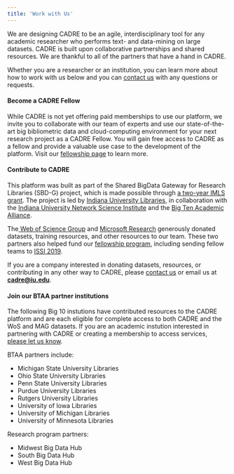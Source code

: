 ```yaml
---
title: 'Work with Us'
---
```


We are designing CADRE to be an agile, interdisciplinary tool for any academic researcher who performs text- and data-mining on large datasets. CADRE is built upon collaborative partnerships and shared resources. We are thankful to all of the partners that have a hand in CADRE. 

Whether you are a researcher or an institution, you can learn more about how to work with us below and you can [contact us](https://cadre.iu.edu/website/grav/contact-us) with any questions or requests.

#### Become a CADRE Fellow ####
While CADRE is not yet offering paid memberships to use our platform, we invite you to collaborate with our team of experts and use our state-of-the-art big bibliometric data and cloud-computing environment for your next research project as a CADRE Fellow. You will gain free access to CADRE as a fellow and provide a valuable use case to the development of the platform. Visit our [fellowship page](https://cadre.iu.edu/website/grav/fellows) to learn more.

#### Contribute to CADRE ####
This platform was built as part of the Shared BigData Gateway for Research Libraries (SBD-G) project, which is made possible through [a two-year IMLS grant](https://www.imls.gov/grants/awarded/lg-70-18-0202-18). The project is led by [Indiana University Libraries](https://libraries.indiana.edu/), in collaboration with the [Indiana University Network Science Institute](https://iuni.iu.edu/) and the [Big Ten Academic Alliance](http://www.btaa.org/).

The[ Web of Science Group](https://clarivate.com/webofsciencegroup/) and [Microsoft Research](https://www.microsoft.com/en-us/research/project/academic/) generously donated datasets, training resources, and other resources to our team. These two partners also helped fund our [fellowship program](https://cadre.iu.edu/website/grav/fellows), including sending fellow teams to [ISSI 2019](https://cadre.iu.edu/website/grav/news-and-events/events/rome). 

If you are a company interested in donating datasets, resources, or contributing in any other way to CADRE, please [contact us](https://cadre.iu.edu/website/grav/contact-us) or email us at **cadre@iu.edu**.

#### Join our BTAA partner institutions ####
The following Big 10 instutions have contributed resources to the CADRE platform and are each eligible for complete access to both CADRE and the WoS and MAG datasets. If you are an academic instution interested in partnering with CADRE or creating a membership to access services, [please let us know](https://cadre.iu.edu/website/grav/contact-us).

BTAA partners include:
* Michigan State University Libraries
* Ohio State University Libraries
* Penn State University Libraries
* Purdue University Libraries
* Rutgers University Libraries
* University of Iowa Libraries
* University of Michigan Libraries
* University of Minnesota Libraries

Research program partners:
* Midwest Big Data Hub
* South Big Data Hub
* West Big Data Hub